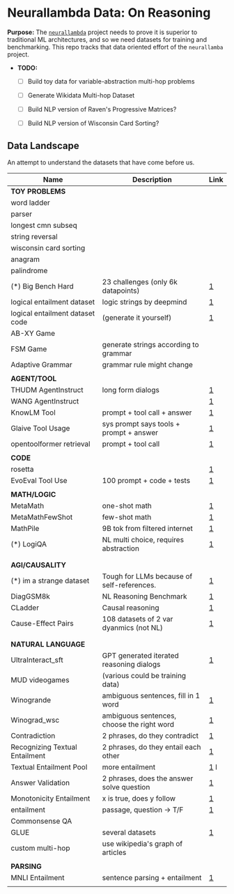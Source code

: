 # Neurallambda Data: On Reasoning

**Purpose:** The [`neurallambda`](https://github.com/neurallambda/neurallambda) project needs to prove it is superior to traditional ML architectures, and so we need datasets for training and benchmarking. This repo tracks that data oriented effort of the `neurallamba` project.

* **TODO:**
  * [ ] Build toy data for variable-abstraction multi-hop problems
  * [ ] Generate Wikidata Multi-hop Dataset
  * [ ] Build NLP version of Raven's Progressive Matrices?
  * [ ] Build NLP version of Wisconsin Card Sorting?


## Data Landscape

An attempt to understand the datasets that have come before us.


| Name                            | Description                                | Link                                                                                  |
|---------------------------------|--------------------------------------------|---------------------------------------------------------------------------------------|
| **TOY PROBLEMS**                |                                            |                                                                                       |
| word ladder                     |                                            |                                                                                       |
| parser                          |                                            |                                                                                       |
| longest cmn subseq              |                                            |                                                                                       |
| string reversal                 |                                            |                                                                                       |
| wisconsin card sorting          |                                            |                                                                                       |
| anagram                         |                                            |                                                                                       |
| palindrome                      |                                            |                                                                                       |
| (*) Big Bench Hard              | 23 challenges (only 6k datapoints)         | [1](https://github.com/suzgunmirac/BIG-Bench-Hard)                                    |
| logical entailment dataset      | logic strings by deepmind                  | [1](https://huggingface.co/datasets/tasksource/logical-entailment)                    |
| logical entailment dataset code | (generate it yourself)                     | [1](https://github.com/google-deepmind/logical-entailment-dataset)                    |
| AB-XY Game                      |                                            |                                                                                       |
| FSM Game                        | generate strings according to grammar      |                                                                                       |
| Adaptive Grammar                | grammar rule might change                  |                                                                                       |
|                                 |                                            |                                                                                       |
| **AGENT/TOOL**                  |                                            |                                                                                       |
| THUDM AgentInstruct             | long form dialogs                          | [1](https://huggingface.co/datasets/THUDM/AgentInstruct)                              |
| WANG AgentInstruct              |                                            | [1](https://huggingface.co/datasets/WangResearchLab/AgentInstruct)                    |
| KnowLM Tool                     | prompt + tool call + answer                | [1](https://huggingface.co/datasets/zjunlp/KnowLM-Tool)                               |
| Glaive Tool Usage               | sys prompt says tools + prompt + answer    | [1](https://huggingface.co/datasets/roborovski/glaive-tool-usage-dpo)                 |
| opentoolformer retrieval        | prompt + tool call                         | [1](https://huggingface.co/datasets/kenhktsui/open-toolformer-retrieval)              |
|                                 |                                            |                                                                                       |
| **CODE**                        |                                            |                                                                                       |
| rosetta                         |                                            | [1](https://huggingface.co/datasets/cakiki/rosetta-code)                              |
| EvoEval Tool Use                | 100 prompt + code + tests                  | [1](https://huggingface.co/datasets/evoeval/EvoEval_tool_use)                         |
|                                 |                                            |                                                                                       |
| **MATH/LOGIC**                  |                                            |                                                                                       |
| MetaMath                        | one-shot math                              | [1](https://github.com/meta-math/MetaMath)                                            |
| MetaMathFewShot                 | few-shot math                              | [1](https://huggingface.co/datasets/abacusai/MetaMathFewshot)                         |
| MathPile                        | 9B tok from filtered internet              | [1](https://huggingface.co/datasets/GAIR/MathPile)                                    |
| (*) LogiQA                      | NL multi choice, requires abstraction      | [1](https://github.com/lgw863/LogiQA-dataset)                                         |
|                                 |                                            |                                                                                       |
|                                 |                                            |                                                                                       |
| **AGI/CAUSALITY**               |                                            |                                                                                       |
| (*) im a strange dataset        | Tough for LLMs because of self-references. | [1](https://github.com/TristanThrush/i-am-a-strange-dataset)                          |
| DiagGSM8k                       | NL Reasoning Benchmark                     | [1](https://github.com/dvlab-research/MR-GSM8K)                                       |
| CLadder                         | Causal reasoning                           | [1](https://huggingface.co/datasets/causalnlp/CLadder)                                |
| Cause-Effect Pairs              | 108 datasets of 2 var dyanmics (not NL)    | [1](https://webdav.tuebingen.mpg.de/cause-effect/)                                    |
|                                 |                                            |                                                                                       |
|                                 |                                            |                                                                                       |
| **NATURAL LANGUAGE**            |                                            |                                                                                       |
| UltraInteract_sft               | GPT generated iterated reasoning dialogs   | [1](https://huggingface.co/datasets/openbmb/UltraInteract_sft)                        |
| MUD videogames                  | (various could be training data)           |                                                                                       |
| Winogrande                      | ambiguous sentences, fill in 1 word        | [1](https://huggingface.co/datasets/winogrande)                                       |
| Winograd_wsc                    | ambiguous sentences, choose the right word | [1](https://huggingface.co/datasets/winograd_wsc)                                     |
| Contradiction                   | 2 phrases, do they contradict              | [1](https://www-nlp.stanford.edu/projects/contradiction/)                             |
| Recognizing Textual Entailment  | 2 phrases, do they entail each other       | [1](https://github.com/hltfbk/EOP-1.2.1/wiki/Data-Sets)                               |
| Textual Entailment Pool         | more entailment                            | [1](https://www.aclweb.org/aclwiki/index.php?title=Textual_Entailment_Resource_Poo) l |
| Answer Validation               | 2 phrases, does the answer solve question  | [1](http://nlp.uned.es/clef-qa/repository/ave.php)                                    |
| Monotonicity Entailment         | x is true, does y follow                   | [1](https://huggingface.co/datasets/tasksource/monotonicity-entailment)               |
| entailment                      | passage, question -> T/F                   | [1](https://huggingface.co/datasets/nc33/entailment)                                  |
| Commonsense QA                  |                                            |                                                                                       |
| GLUE                            | several datasets                           | [1](https://huggingface.co/datasets/nyu-mll/glue)                                     |
| custom multi-hop                | use wikipedia's graph of articles          |                                                                                       |
|                                 |                                            |                                                                                       |
| **PARSING**                     |                                            |                                                                                       |
| MNLI Entailment                 | sentence parsing + entailment              | [1](https://huggingface.co/datasets/westphal-jan/mnli_entailment)                     |
|                                 |                                            |                                                                                       |
